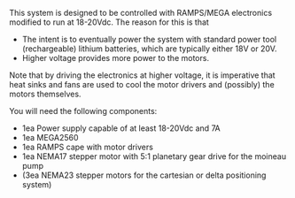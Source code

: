 This system is designed to be controlled with RAMPS/MEGA electronics modified to run at 18-20Vdc. 
The reason for this is that 
* The intent is to eventually power the system with standard power tool (rechargeable) lithium batteries, which are typically either 18V or 20V.
* Higher voltage provides more power to the motors. 

Note that by driving the electronics at higher voltage, it is imperative that heat sinks and fans are used to cool the motor drivers and (possibly) the motors themselves.

You will need the following components:
* 1ea Power supply capable of at least 18-20Vdc and 7A
* 1ea MEGA2560
* 1ea RAMPS cape with motor drivers
* 1ea NEMA17 stepper motor with 5:1 planetary gear drive for the moineau pump
* (3ea NEMA23 stepper motors for the cartesian or delta positioning system)
